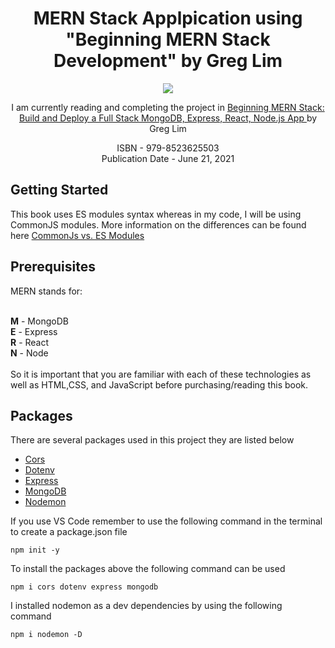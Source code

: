 <h1 align="center"> MERN Stack Applpication using "Beginning MERN Stack Development" by Greg Lim</h1>
<p align="center">
  <img src="https://m.media-amazon.com/images/P/B0979MGJ5J.01._SCLZZZZZZZ_SX500_.jpg">
</p>

<p align="center">
I am currently reading and completing the project in <a href ="https://www.amazon.com/Beginning-MERN-Stack-MongoDB-Express/dp/B0979MGJ5J">Beginning MERN Stack: Build and Deploy a Full Stack MongoDB, Express, React, Node.js App </a>
by Greg Lim
</p>
<p align="center">
ISBN - 979-8523625503<br />
Publication Date - June 21, 2021
</p>

<h2>Getting Started</h2>
This book uses ES modules syntax whereas in my code, I will be using CommonJS modules. More information on the differences can be found here <a href ="https://blog.logrocket.com/commonjs-vs-es-modules-node-js/">CommonJs vs. ES Modules</a>

<h2>Prerequisites</h2>
MERN stands for:<br /><br />

<strong>M</strong> - MongoDB<br />
<strong>E</strong> - Express<br />
<strong>R</strong> - React<br />
<strong>N</strong> - Node<br />
<br />
So it is important that you are familiar with each of these technologies as well as HTML,CSS, and JavaScript before purchasing/reading this book.
 
<h2>Packages</h2>
There are several packages used in this project they are listed below 
<ul>
  <li><a href="https://www.npmjs.com/package/cors">Cors</a></li>
  <li><a href="https://www.npmjs.com/package/dotenv">Dotenv</a></li>
  <li><a href="https://www.npmjs.com/package/express">Express</a></li>
  <li><a href="https://www.npmjs.com/package/mongodb">MongoDB</a></li>
  <li><a href="https://www.npmjs.com/package/nodemon">Nodemon</a></li>
</ul>



If you use VS Code remember to use the following command in the terminal to create a package.json file

    npm init -y
    
To install the packages above the following command can be used 

    npm i cors dotenv express mongodb
    
 I installed nodemon as a dev dependencies by using the following command
 
    npm i nodemon -D
   


